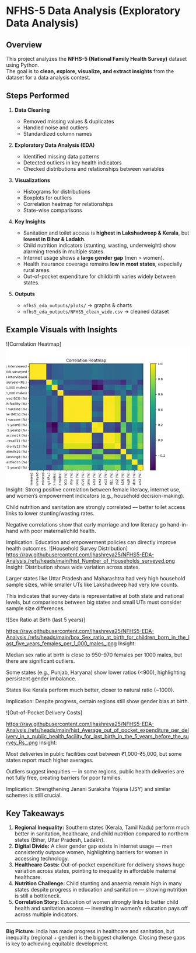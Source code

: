 # NFHS-5 Data Analysis (Exploratory Data Analysis)

##  Overview
This project analyzes the **NFHS-5 (National Family Health Survey)** dataset using Python.  
The goal is to **clean, explore, visualize, and extract insights** from the dataset for a data analysis contest.  

## Steps Performed
1. **Data Cleaning**
   - Removed missing values & duplicates
   - Handled noise and outliers
   - Standardized column names

2. **Exploratory Data Analysis (EDA)**
   - Identified missing data patterns
   - Detected outliers in key health indicators
   - Checked distributions and relationships between variables

3. **Visualizations**
   - Histograms for distributions
   - Boxplots for outliers
   - Correlation heatmap for relationships
   - State-wise comparisons

4. **Key Insights**
   - Sanitation and toilet access is **highest in Lakshadweep & Kerala**, but **lowest in Bihar & Ladakh**.
   - Child nutrition indicators (stunting, wasting, underweight) show alarming trends in multiple states.
   - Internet usage shows a **large gender gap** (men > women).
   - Health insurance coverage remains **low in most states**, especially rural areas.
   - Out-of-pocket expenditure for childbirth varies widely between states.

5. **Outputs**
   -  `nfhs5_eda_outputs/plots/` → graphs & charts  
   -  `nfhs5_eda_outputs/NFHS5_clean_wide.csv` → cleaned dataset  

## Example Visuals with Insights

 ![Correlation Heatmap]
![Correlation Heatmap](https://raw.githubusercontent.com/jhashreya25/NFHS5-EDA-Analysis./refs/heads/main/correlation_heatmap.png)  
Insight:
Strong positive correlation between female literacy, internet use, and women’s empowerment indicators (e.g., household decision-making).

Child nutrition and sanitation are strongly correlated — better toilet access links to lower stunting/wasting rates.

Negative correlations show that early marriage and low literacy go hand-in-hand with poor maternal/child health.

Implication: Education and empowerment policies can directly improve health outcomes.
![Household Survey Distribution] https://raw.githubusercontent.com/jhashreya25/NFHS5-EDA-Analysis./refs/heads/main/hist_Number_of_Households_surveyed.png
 Insight:
Distribution shows wide variation across states.

Larger states like Uttar Pradesh and Maharashtra had very high household sample sizes, while smaller UTs like Lakshadweep had very low counts.

This indicates that survey data is representative at both state and national levels, but comparisons between big states and small UTs must consider sample size differences.

 ![Sex Ratio at Birth (last 5 years)]

https://raw.githubusercontent.com/jhashreya25/NFHS5-EDA-Analysis./refs/heads/main/box_Sex_ratio_at_birth_for_children_born_in_the_last_five_years_females_per_1_000_males_.png
 Insight:

Median sex ratio at birth is close to 950–970 females per 1000 males, but there are significant outliers.

Some states (e.g., Punjab, Haryana) show lower ratios (<900), highlighting persistent gender imbalance.

States like Kerala perform much better, closer to natural ratio (~1000).

Implication: Despite progress, certain regions still show gender bias at birth.

![Out-of-Pocket Delivery Costs]

https://raw.githubusercontent.com/jhashreya25/NFHS5-EDA-Analysis./refs/heads/main/hist_Average_out_of_pocket_expenditure_per_delivery_in_a_public_health_facility_for_last_birth_in_the_5_years_before_the_survey_Rs_.png
 Insight:

Most deliveries in public facilities cost between ₹1,000–₹5,000, but some states report much higher averages.

Outliers suggest inequities — in some regions, public health deliveries are not fully free, creating barriers for poor families.

Implication: Strengthening Janani Suraksha Yojana (JSY) and similar schemes is still crucial.



## Key Takeaways

1. **Regional Inequality:** Southern states (Kerala, Tamil Nadu) perform much better in sanitation, healthcare, and child nutrition compared to northern states (Bihar, Uttar Pradesh, Ladakh).  
2. **Digital Divide:** A clear gender gap exists in internet usage — men consistently outpace women, highlighting barriers for women in accessing technology.  
3. **Healthcare Costs:** Out-of-pocket expenditure for delivery shows huge variation across states, pointing to inequality in affordable maternal healthcare.  
4. **Nutrition Challenge:** Child stunting and anaemia remain high in many states despite progress in education and sanitation — showing nutrition is still a bottleneck.  
5. **Correlation Story:** Education of women strongly links to better child health and sanitation access — investing in women’s education pays off across multiple indicators.

---

 **Big Picture:** India has made progress in healthcare and sanitation, but inequality (regional + gender) is the biggest challenge. Closing these gaps is key to achieving equitable development.




